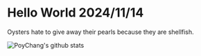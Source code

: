 # Hello World 2024/11/14

Oysters hate to give away their pearls because they are shellfish.

![PoyChang's github stats](https://github-readme-stats.vercel.app/api?username=poychang&show_icons=true&theme=dracula)
